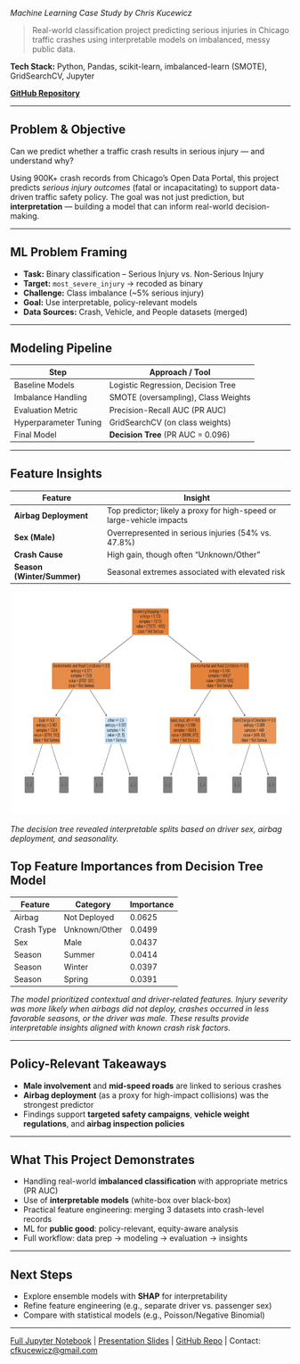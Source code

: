 *Machine Learning Case Study by Chris Kucewicz*

> Real-world classification project predicting serious injuries in Chicago traffic crashes using interpretable models on imbalanced, messy public data.

**Tech Stack:** Python, Pandas, scikit-learn, imbalanced-learn (SMOTE), GridSearchCV, Jupyter

**[GitHub Repository](https://github.com/ckucewicz/traffic_crash_prediction)**

---

## Problem & Objective

Can we predict whether a traffic crash results in serious injury — and understand why?

Using 900K+ crash records from Chicago’s Open Data Portal, this project predicts *serious injury outcomes* (fatal or incapacitating) to support data-driven traffic safety policy. The goal was not just prediction, but **interpretation** — building a model that can inform real-world decision-making.

---

## ML Problem Framing

- **Task:** Binary classification – Serious Injury vs. Non-Serious Injury  
- **Target:** `most_severe_injury` → recoded as binary  
- **Challenge:** Class imbalance (~5% serious injury)  
- **Goal:** Use interpretable, policy-relevant models  
- **Data Sources:** Crash, Vehicle, and People datasets (merged)

---

## Modeling Pipeline

| Step                    | Approach / Tool              |
|-------------------------|------------------------------|
| Baseline Models         | Logistic Regression, Decision Tree |
| Imbalance Handling      | SMOTE (oversampling), Class Weights |
| Evaluation Metric       | Precision-Recall AUC (PR AUC) |
| Hyperparameter Tuning   | GridSearchCV (on class weights) |
| Final Model             | **Decision Tree** (PR AUC = 0.096) |

---

## Feature Insights

| Feature                | Insight                                                  |
|------------------------|-----------------------------------------------------------|
| **Airbag Deployment**  | Top predictor; likely a proxy for high-speed or large-vehicle impacts |
| **Sex (Male)**         | Overrepresented in serious injuries (54% vs. 47.8%)       |
| **Crash Cause**        | High gain, though often “Unknown/Other”                  |
| **Season (Winter/Summer)** | Seasonal extremes associated with elevated risk        |


<img src="images/decision_tree_plot.png" alt="Decision Tree Plot" width="100%" height="400">

*The decision tree revealed interpretable splits based on driver sex, airbag deployment, and seasonality.*


## Top Feature Importances from Decision Tree Model

| Feature     | Category        | Importance |
|-------------|------------------|------------|
| Airbag      | Not Deployed     | 0.0625     |
| Crash Type  | Unknown/Other    | 0.0499     |
| Sex         | Male             | 0.0437     |
| Season      | Summer           | 0.0414     |
| Season      | Winter           | 0.0397     |
| Season      | Spring           | 0.0391     |

*The model prioritized contextual and driver-related features. Injury severity was more likely when airbags did not deploy, crashes occurred in less favorable seasons, or the driver was male. These results provide interpretable insights aligned with known crash risk factors.*
<br>

---

## Policy-Relevant Takeaways

- **Male involvement** and **mid-speed roads** are linked to serious crashes  
- **Airbag deployment** (as a proxy for high-impact collisions) was the strongest predictor  
- Findings support **targeted safety campaigns**, **vehicle weight regulations**, and **airbag inspection policies**

---

## What This Project Demonstrates

- Handling real-world **imbalanced classification** with appropriate metrics (PR AUC)  
- Use of **interpretable models** (white-box over black-box)  
- Practical feature engineering: merging 3 datasets into crash-level records  
- ML for **public good**: policy-relevant, equity-aware analysis  
- Full workflow: data prep → modeling → evaluation → insights

---

## Next Steps

- Explore ensemble models with **SHAP** for interpretability  
- Refine feature engineering (e.g., separate driver vs. passenger sex)  
- Compare with statistical models (e.g., Poisson/Negative Binomial)  

---

[Full Jupyter Notebook](https://github.com/ckucewicz/traffic_crash_prediction/blob/main/notebook.ipynb) |
[Presentation Slides](https://github.com/ckucewicz/traffic_crash_prediction/blob/main/presentation.pdf) |
[GitHub Repo](https://github.com/ckucewicz/traffic_crash_prediction) |
Contact: cfkucewicz@gmail.com
